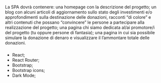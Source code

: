 La SPA dovrà contenere:
una homepage con la descrizione del progetto;
un blog con alcuni articoli di aggiornamento sullo stato degli investimenti e/o approfondimenti sulla destinazione delle donazioni, racconti “di colore” e altri contenuti che possano “convincere” le persone a partecipare alla realizzazione del progetto;
una pagina chi siamo dedicata al/ai promotore/i  del progetto (tu oppure persone di fantasia);
una pagina in cui sia possibile simulare la donazione di denaro e visualizzare il l’ammontare totale delle donazioni.

### 
- React;
- React Router;
- Bootstrap;
- Bootstrap icons;
- Dark Mode;


